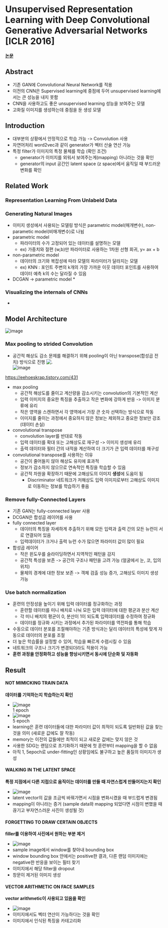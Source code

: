 # Unsupervised Representation Learning with Deep Convolutional Generative Adversarial Networks [ICLR 2016]
**[논문](https://arxiv.org/pdf/1511.06434.pdf)**  
  
## Abstract
* 기존 GAN에 Convolutional Neural Network를 적용
* 이전의 CNN은 Supervised learning에 중점에 두어 unsupervised learning에서는 큰 성능을 내지 못함
* CNN을 사용하고도 좋은 unsupervised learning 성능을 보여주는 모델
* 고화질 이미지를 생성하는데 중점을 둔 생성 모델

## Introduction
* 대부분의 상황에서 안정적으로 학습 가능 -> Convolution 사용
* 자연어처리 word2vec과 같이 generator가 벡터 산술 연산 가능
* 특정 filter가 이미지의 특정 물체를 학습 (확인 조건)
  * generator가 이미지를 외워서 보여주는게(mapping) 아니라는 것을 확인
  * generator의 input 공간인 latent space (z space)에서 움직일 때 부드러운 변화를 확인 

## Related Work

### Representation Learning From Unlabeld Data


### Generating Natural Images
* 이미지 생성에서 사용되는 모델링 방식은 parametric model(매개변수), non-parametic model(비매개변수)로 나뉨
* parametric model
  * 파라미터의 수가 고정되어 있는 데이터를 설명하는 모델
  * ex) 가중치와 절편 (w,b)만 파라미터로 사용하는 1차원 선형 회귀, y= ax + b
* non-parametric model
  * 데이터의 크기와 복잡성에 따라 모델의 파라미터가 달라지는 모델
  * ex) KNN : 포인트 주변의 k개의 가장 가까운 이웃 데이터 포인트를 사용하여 데이터 예측 k의 수는 달라질 수 있음
* DCGAN -> parametric model
  * 

### Visualizing the internals of CNNs
* 



## Model Architecture
![image](https://github.com/mjkim0819/NI2L_STUDY/assets/108729047/10bf0242-29d8-4284-9c89-038259e52543)  

### Max pooling to strided Convolution
* 공간적 해상도 감소 문제를 해결하기 위해 pooling이 아닌 transpose(합성곱 전치) 방식으로 진행
![.](https://img1.daumcdn.net/thumb/R1280x0/?scode=mtistory2&fname=https%3A%2F%2Fblog.kakaocdn.net%2Fdn%2Fcc9YHv%2FbtqEdydGzb1%2FPTOGzXMKTYZyxQB5SsKZa0%2Fimg.gif)  
![image](https://img1.daumcdn.net/thumb/R1280x0/?scode=mtistory2&fname=https%3A%2F%2Fblog.kakaocdn.net%2Fdn%2FbNEavB%2FbtqEcHPTz8d%2F0Vrz9E2V4jtk7YDO30Mxr0%2Fimg.gif)

https://eehoeskrap.tistory.com/431

* max pooling
  * 공간적 해상도를 줄이고 계산량을 감소시키는 convolution의 기본적인 계산
  * 입력 이미지의 중요한 특징을 추출하고 작은 변화에 강하게 반응 -> 이미지 분류에 유리
  * 작은 영역을 스캔하면서 각 영역에서 가장 큰 숫자 선택하는 방식으로 작동
  * 이미지를 줄이는 과정에서 중요하지 않은 정보는 제외하고 중요한 정보만 강조 (데이터 손실)
* convolutional transpose
  * convolution layer를 반대로 작동
  * 입력 데이터를 확대 또는 고해상도로 재구성 -> 이미지 생성에 유리
  * 출력 데이터와 필터 간의 내적을 계산하여 더 크기가 큰 입력 데이터를 재구성
* convolutional transpose를 사용하는 이유
  * 공간이 줄어들지 않아 해상도 유지에 효과적
  * 정보가 감소하지 않으므로 연속적인 특징을 학습할 수 있음
  * 공간적 차원을 확장하기 때문에 고해상도의 이미지 **생성**에 도움이 됨
    * Discriminator 네트워크가 저해상도 입력 이미지로부터 고해상도 이미지로 이동하는 정보를 학습하기 좋음
  
### Remove fully-Connected Layers
* 기존 GAN는 fully-connected layer 사용
* DCGAN은 합성곱 레이어를 사용
* fully connected layer
  * 데이터의 특징을 자세하게 추출하기 위해 모든 입력과 출력 간의 모든 뉴런이 서로 연결되어 있음
  * 입력데이터가 크거나 출력 뉴런 수가 많으면 파라미터 값이 많이 필요  
* 합성곱 레이어
  * 작은 윈도우를 슬라이딩하면서 지역적인 패턴을 감지
  * 공간적 특성을 보존 -> 공간의 구조나 패턴을 고려 가능 (얼굴에서 눈, 코, 입의 위치)
  * 물체의 경계에 대한 정보 보존 -> 객체 검출 성능 증가, 고해상도 이미지 생성 가능

### Use batch normalization
* 훈련의 안정성을 높이기 위해 입력 데이터를 정규화하는 과정
  * 훈련할 데이터를 미니 배치로 나눠 모든 입력 데이터에 대한 평균과 분산 계산
  * 각 미니 배치의 평균이 0, 분산이 1이 되도록 입력데이터를 수정하여 정규화
  * 데이터를 정규화 시키는 과정에서 추가된 파라미터를 역전파를 통해 학습
* 수동으로 데이터 분포를 조절해야하는 기존 방식과는 달리 데이터의 특성에 맞게 자동으로 데이터의 분포를 조절
* 더 높은 학습률을 설정할 수 있어, 학습을 빠르게 수렴시킬 수 있음
* 네트워크의 구조나 크기가 변경되더라도 적용이 가능
* **훈련 과정을 안정화하고 성능을 향상시키면서 동시에 단순화 및 자동화**

## Result

#### NOT MIMICKING TRAIN DATA
**데이터를 기억하는지 학습하는지 확인**  
* ![image](https://github.com/mjkim0819/NI2L_STUDY/assets/108729047/3f6b8bac-eb42-4f88-abba-4c2ab531d74f)  
  1 epoch  
* ![image](https://github.com/mjkim0819/NI2L_STUDY/assets/108729047/87888f00-26d5-4022-9e74-cfc4b459d2d5)  
  5 epoch  
* learning은 훈련 데이터들에 대한 파라미터 값이 최적이 되도록 일반화된 값을 찾는 것을 의미 (새로운 값에도 잘 작동)
* memory는 이전의 값들에만 최적이 되고 새로운 값에는 맞지 않은 것
* 사용한 SDG는 랜덤으로 초기화하기 때문에 첫 훈련부터 mapping을 할 수 없음
* 아직 1, 5epoch로 under-fitting인 상황임에도 불구하고 높은 품질의 이미지가 생성

#### WALKING IN THE LATENT SPACE
**특정 지점에서 다른 지접으로 움직이는 데이터를 만들 때 자연스럽게 만들어지는지 확인**
* ![image](https://github.com/mjkim0819/NI2L_STUDY/assets/108729047/b5673b73-c210-43a8-a8af-5733f625e7ec)  
* latent vector의 값을 조금씩 바꿔가면서 시점을 변화시켰을 때 부드렵게 변경됨
* mapping이 아니라는 증거 (sample data와 mapping 되었다면 시점이 변했을 때 끊기고 부자연스러운 사진이 생성될 것)

#### FORGETTING TO DRAW CERTAIN OBJECTS
**filler를 이용하여 사진에서 원하는 부분 제거**
* ![image](https://github.com/mjkim0819/NI2L_STUDY/assets/108729047/a3d18870-f0b1-4997-a779-d3c04118f002)  
* sample image에서 window를 찾아내 bounding box
* window bounding box 안에서는 positive한 결과, 다른 랜덤 이미지에는 negative한 반응을 보이는 필터 찾기
* 이미지에서 해당 filter을 dropout
* 창문이 제거된 이미지 생성

#### VECTOR ARITHMETIC ON FACE SAMPLES
**vector arithmetic이 사용되고 있음을 확인**
* ![image](https://github.com/mjkim0819/NI2L_STUDY/assets/108729047/096e330e-7f04-4bce-84ad-039f3f53b64d)  
* 이미지에서도 벡터 연산이 가능하다는 것을 확인
* 이미지에서 인식된 특징을 카테고리화
